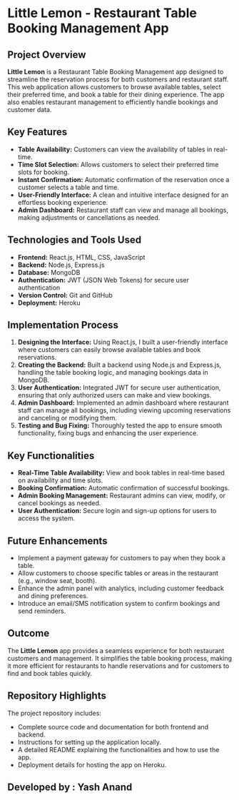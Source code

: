<h1>Little Lemon - Restaurant Table Booking Management App</h1>
    <h2>Project Overview</h2>
    <p>
        <strong>Little Lemon</strong> is a Restaurant Table Booking Management app designed to streamline the reservation process for both customers and restaurant staff. 
        This web application allows customers to browse available tables, select their preferred time, and book a table for their dining experience. 
        The app also enables restaurant management to efficiently handle bookings and customer data.
    </p>
    <h2>Key Features</h2>
    <ul>
        <li><strong>Table Availability:</strong> Customers can view the availability of tables in real-time.</li>
        <li><strong>Time Slot Selection:</strong> Allows customers to select their preferred time slots for booking.</li>
        <li><strong>Instant Confirmation:</strong> Automatic confirmation of the reservation once a customer selects a table and time.</li>
        <li><strong>User-Friendly Interface:</strong> A clean and intuitive interface designed for an effortless booking experience.</li>
        <li><strong>Admin Dashboard:</strong> Restaurant staff can view and manage all bookings, making adjustments or cancellations as needed.</li>
    </ul>
    <h2>Technologies and Tools Used</h2>
    <ul>
        <li><strong>Frontend:</strong> React.js, HTML, CSS, JavaScript</li>
        <li><strong>Backend:</strong> Node.js, Express.js</li>
        <li><strong>Database:</strong> MongoDB</li>
        <li><strong>Authentication:</strong> JWT (JSON Web Tokens) for secure user authentication</li>
        <li><strong>Version Control:</strong> Git and GitHub</li>
        <li><strong>Deployment:</strong> Heroku</li>
    </ul>
    <h2>Implementation Process</h2>
    <ol>
        <li><strong>Designing the Interface:</strong> Using React.js, I built a user-friendly interface where customers can easily browse available tables and book reservations.</li>
        <li><strong>Creating the Backend:</strong> Built a backend using Node.js and Express.js, handling the table booking logic, and managing bookings data in MongoDB.</li>
        <li><strong>User Authentication:</strong> Integrated JWT for secure user authentication, ensuring that only authorized users can make and view bookings.</li>
        <li><strong>Admin Dashboard:</strong> Implemented an admin dashboard where restaurant staff can manage all bookings, including viewing upcoming reservations and canceling or modifying them.</li>
        <li><strong>Testing and Bug Fixing:</strong> Thoroughly tested the app to ensure smooth functionality, fixing bugs and enhancing the user experience.</li>
    </ol>
    <h2>Key Functionalities</h2>
    <ul>
        <li><strong>Real-Time Table Availability:</strong> View and book tables in real-time based on availability and time slots.</li>
        <li><strong>Booking Confirmation:</strong> Automatic confirmation of successful bookings.</li>
        <li><strong>Admin Booking Management:</strong> Restaurant admins can view, modify, or cancel bookings as needed.</li>
        <li><strong>User Authentication:</strong> Secure login and sign-up options for users to access the system.</li>
    </ul>
    <h2>Future Enhancements</h2>
    <ul>
        <li>Implement a payment gateway for customers to pay when they book a table.</li>
        <li>Allow customers to choose specific tables or areas in the restaurant (e.g., window seat, booth).</li>
        <li>Enhance the admin panel with analytics, including customer feedback and dining preferences.</li>
        <li>Introduce an email/SMS notification system to confirm bookings and send reminders.</li>
    </ul>
    <h2>Outcome</h2>
    <p>
        The <strong>Little Lemon</strong> app provides a seamless experience for both restaurant customers and management. It simplifies the table booking process, 
        making it more efficient for restaurants to handle reservations and for customers to find and book tables quickly.
    </p>
    <h2>Repository Highlights</h2>
    <p>
        The project repository includes:
        <ul>
            <li>Complete source code and documentation for both frontend and backend.</li>
            <li>Instructions for setting up the application locally.</li>
            <li>A detailed README explaining the functionalities and how to use the app.</li>
            <li>Deployment details for hosting the app on Heroku.</li>
        </ul>
    </p>

<h2>Developed by : Yash Anand </h2>
